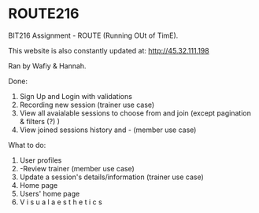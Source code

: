 # ROUTE216
BIT216 Assignment - ROUTE (Running OUt of TimE).

This website is also constantly updated at:
http://45.32.111.198

Ran by Wafiy & Hannah. 

Done:
1. Sign Up and Login with validations 
2. Recording new session (trainer use case)
3. View all avaialable sessions to choose from and join (except pagination & filters (?) )
4. View joined sessions history and - (member use case)

What to do:
1. User profiles
2. -Review trainer (member use case)
3. Update a session's details/information (trainer use case)
4. Home page
5. Users' home page
6. V i s u a l  a e s t h e t i c s
